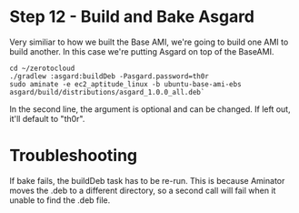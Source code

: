 # Step 12 - Build and Bake Asgard

Very similiar to how we built the Base AMI, we're going to build one AMI to build another. 
In this case we're putting Asgard on top of the BaseAMI.
 
    cd ~/zerotocloud
    ./gradlew :asgard:buildDeb -Pasgard.password=th0r
    sudo aminate -e ec2_aptitude_linux -b ubuntu-base-ami-ebs  asgard/build/distributions/asgard_1.0.0_all.deb`

In the second line, the argument is optional and can be changed. If left out, it'll default to "th0r".

# Troubleshooting

If bake fails, the buildDeb task has to be re-run. This is because Aminator moves the .deb to a different directory, so a second call will fail when it unable to find the .deb file.

